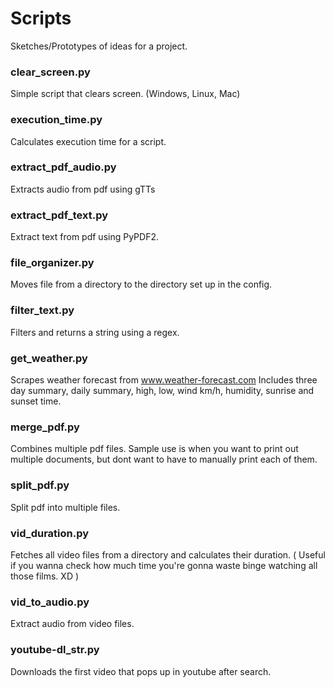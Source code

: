 # Scripts

Sketches/Prototypes of ideas for a project.

### clear_screen.py
Simple script that clears screen. (Windows, Linux, Mac)

### execution_time.py
Calculates execution time for a script.

### extract_pdf_audio.py
Extracts audio from pdf using gTTs

### extract_pdf_text.py
Extract text from pdf using PyPDF2.

### file_organizer.py
Moves file from a directory to the directory set up in the config.

### filter_text.py
Filters and returns a string using a regex.

### get_weather.py
Scrapes weather forecast from www.weather-forecast.com Includes three day summary, daily summary, high, low, wind km/h, humidity, sunrise and sunset time.

### merge_pdf.py
Combines multiple pdf files. Sample use is when you want to print out multiple documents, but dont want to have to manually print each of them.

### split_pdf.py
Split pdf into multiple files.

### vid_duration.py
Fetches all video files from a directory and calculates their duration. ( Useful if you wanna check how much time you're gonna waste binge watching all those films. XD )

### vid_to_audio.py
Extract audio from video files.

### youtube-dl_str.py
Downloads the first video that pops up in youtube after search.
